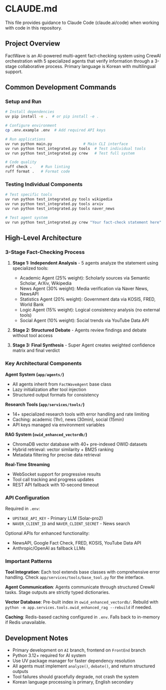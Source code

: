 # CLAUDE.md

This file provides guidance to Claude Code (claude.ai/code) when working with code in this repository.

## Project Overview

FactWave is an AI-powered multi-agent fact-checking system using CrewAI orchestration with 5 specialized agents that verify information through a 3-stage collaborative process. Primary language is Korean with multilingual support.

## Common Development Commands

### Setup and Run
```bash
# Install dependencies
uv pip install -e .  # or pip install -e .

# Configure environment
cp .env.example .env  # Add required API keys

# Run applications
uv run python main.py              # Main CLI interface
uv run python test_integrated.py tools  # Test individual tools
uv run python test_integrated.py crew   # Test full system

# Code quality
ruff check .    # Run linting
ruff format .   # Format code
```

### Testing Individual Components
```bash
# Test specific tools
uv run python test_integrated.py tools wikipedia
uv run python test_integrated.py tools arxiv
uv run python test_integrated.py tools naver_news

# Test agent system
uv run python test_integrated.py crew "Your fact-check statement here"
```

## High-Level Architecture

### 3-Stage Fact-Checking Process

1. **Stage 1: Independent Analysis** - 5 agents analyze the statement using specialized tools:
   - Academic Agent (25% weight): Scholarly sources via Semantic Scholar, ArXiv, Wikipedia
   - News Agent (30% weight): Media verification via Naver News, NewsAPI
   - Statistics Agent (20% weight): Government data via KOSIS, FRED, World Bank
   - Logic Agent (15% weight): Logical consistency analysis (no external tools)
   - Social Agent (10% weight): Social trends via YouTube Data API

2. **Stage 2: Structured Debate** - Agents review findings and debate without tool access

3. **Stage 3: Final Synthesis** - Super Agent creates weighted confidence matrix and final verdict

### Key Architectural Components

**Agent System (`app/agents/`)**
- All agents inherit from `FactWaveAgent` base class
- Lazy initialization after tool injection
- Structured output formats for consistency

**Research Tools (`app/services/tools/`)**
- 14+ specialized research tools with error handling and rate limiting
- Caching: academic (1hr), news (30min), social (15min)
- API keys managed via environment variables

**RAG System (`owid_enhanced_vectordb/`)**
- ChromaDB vector database with 40+ pre-indexed OWID datasets
- Hybrid retrieval: vector similarity + BM25 ranking
- Metadata filtering for precise data retrieval

**Real-Time Streaming**
- WebSocket support for progressive results
- Tool call tracking and progress updates
- REST API fallback with 10-second timeout

### API Configuration

Required in `.env`:
- `UPSTAGE_API_KEY` - Primary LLM (Solar-pro2)
- `NAVER_CLIENT_ID` and `NAVER_CLIENT_SECRET` - News search

Optional APIs for enhanced functionality:
- NewsAPI, Google Fact Check, FRED, KOSIS, YouTube Data API
- Anthropic/OpenAI as fallback LLMs

### Important Patterns

**Tool Integration**: Each tool extends base classes with comprehensive error handling. Check `app/services/tools/base_tool.py` for the interface.

**Agent Communication**: Agents communicate through structured CrewAI tasks. Stage outputs are strictly typed dictionaries.

**Vector Database**: Pre-built index in `owid_enhanced_vectordb/`. Rebuild with `python -m app.services.tools.owid_enhanced_rag --rebuild` if needed.

**Caching**: Redis-based caching configured in `.env`. Falls back to in-memory if Redis unavailable.

## Development Notes

- Primary development on `AI` branch, frontend on `FrontEnd` branch
- Python 3.12+ required for AI system
- Use UV package manager for faster dependency resolution
- All agents must implement `analyze()`, `debate()`, and return structured outputs
- Tool failures should gracefully degrade, not crash the system
- Korean language processing is primary, English secondary
